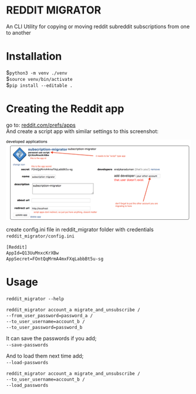 # REDDIT MIGRATOR

An CLI Utility for copying or moving reddit subreddit subscriptions from one to another  

# Installation

$`python3 -m venv ./venv`  
$`source venv/bin/activate`  
$`pip install --editable .`  

# Creating the Reddit app

go to: [reddit.com/prefs/apps](https://www.reddit.com/prefs/apps/)  
And create a script app with similar settings to this screenshot:  
  
  
![screenshot](https://github.com/eralpkaraduman/reddit-migrator/raw/master/creating-reddit-script-app.png)

create config.ini file in reddit_migrator folder with credentials `reddit_migrator/config.ini`  
```
[Reddit]
AppId=Q13UuMnxcKrXBw
AppSecret=FOntQqMrmA4mxFXqLabbBt5u-sg
```

# Usage

`reddit_migrator --help`  

```
reddit_migrator account_a migrate_and_unsubscribe /  
--from_user_password=password_a /  
--to_user_username=account_b /  
--to_user_password=password_b  
```

It can save the passwords if you add;  
`--save-passwords`

And to load them next time add;  
`--load-passwords` 

```
reddit_migrator account_a migrate_and_unsubscribe /  
--to_user_username=account_b /  
--load_passwords  
```
